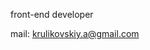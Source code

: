 front-end developer

mail: krulikovskiy.a@gmail.com

<!---
krulykovskyi/krulykovskyi is a ✨ special ✨ repository because its `README.md` (this file) appears on your GitHub profile.
You can click the Preview link to take a look at your changes.
--->
